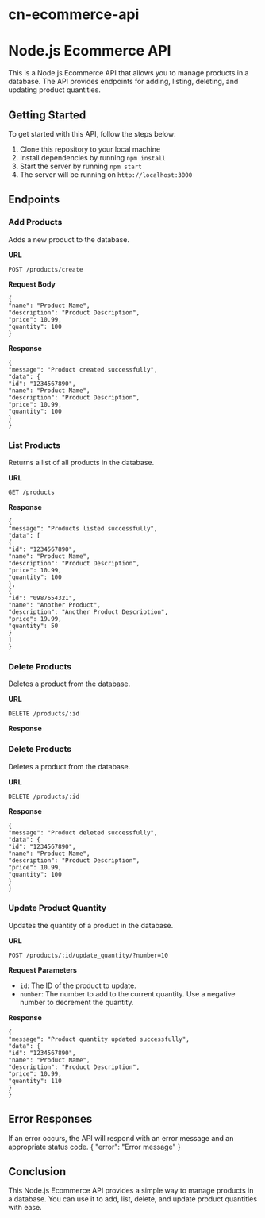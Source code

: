 # cn-ecommerce-api

# Node.js Ecommerce API

This is a Node.js Ecommerce API that allows you to manage products in a database. The API provides endpoints for adding, listing, deleting, and updating product quantities.

## Getting Started

To get started with this API, follow the steps below:

1. Clone this repository to your local machine
2. Install dependencies by running `npm install`
3. Start the server by running `npm start`
4. The server will be running on `http://localhost:3000`

## Endpoints

### Add Products

Adds a new product to the database.

**URL**

`POST /products/create`

**Request Body**
```
{
"name": "Product Name",
"description": "Product Description",
"price": 10.99,
"quantity": 100
}
```
**Response**
```
{
"message": "Product created successfully",
"data": {
"id": "1234567890",
"name": "Product Name",
"description": "Product Description",
"price": 10.99,
"quantity": 100
}
}
```
### List Products

Returns a list of all products in the database.

**URL**

`GET /products`

**Response**
```
{
"message": "Products listed successfully",
"data": [
{
"id": "1234567890",
"name": "Product Name",
"description": "Product Description",
"price": 10.99,
"quantity": 100
},
{
"id": "0987654321",
"name": "Another Product",
"description": "Another Product Description",
"price": 19.99,
"quantity": 50
}
]
}
```
### Delete Products

Deletes a product from the database.

**URL**

`DELETE /products/:id`

**Response**

### Delete Products

Deletes a product from the database.

**URL**

`DELETE /products/:id`

**Response**
```
{
"message": "Product deleted successfully",
"data": {
"id": "1234567890",
"name": "Product Name",
"description": "Product Description",
"price": 10.99,
"quantity": 100
}
}
```
### Update Product Quantity

Updates the quantity of a product in the database.

**URL**

`POST /products/:id/update_quantity/?number=10`

**Request Parameters**

- `id`: The ID of the product to update.
- `number`: The number to add to the current quantity. Use a negative number to decrement the quantity.

**Response**
```
{
"message": "Product quantity updated successfully",
"data": {
"id": "1234567890",
"name": "Product Name",
"description": "Product Description",
"price": 10.99,
"quantity": 110
}
}
```
## Error Responses

If an error occurs, the API will respond with an error message and an appropriate status code.
{
"error": "Error message"
}

## Conclusion

This Node.js Ecommerce API provides a simple way to manage products in a database. You can use it to add, list, delete, and update product quantities with ease.
